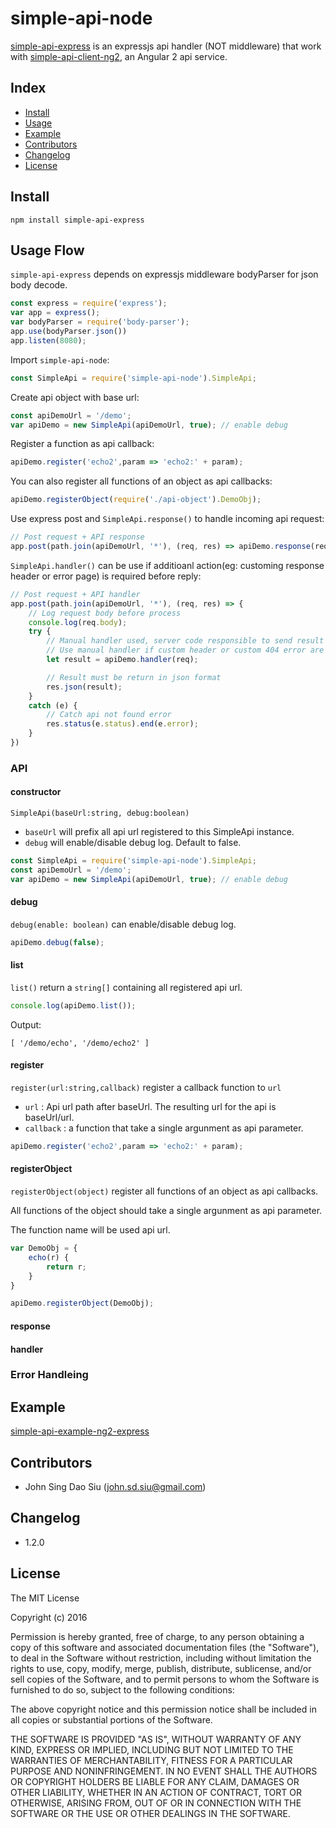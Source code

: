 # simple-api-node

[simple-api-express](https://github.com/J-Siu/simple-api-express) is an expressjs api handler (NOT middleware) that work with
[simple-api-client-ng2](https://github.com/J-Siu/simple-api-client-ng2), an Angular 2 api service.

## Index

- [Install](#install)
- [Usage](#usage)
- [Example](#example)
- [Contributors](#contributors)
- [Changelog](#changelog)
- [License](#license)

## Install

```
npm install simple-api-express
```

## Usage Flow

`simple-api-express` depends on expressjs middleware bodyParser for json body decode.

```javascript
const express = require('express');
var app = express();
var bodyParser = require('body-parser');
app.use(bodyParser.json())
app.listen(8080);
```

Import `simple-api-node`:

```javascript
const SimpleApi = require('simple-api-node').SimpleApi;
```

Create api object with base url:

```javascript
const apiDemoUrl = '/demo';
var apiDemo = new SimpleApi(apiDemoUrl, true); // enable debug
```

Register a function as api callback:

```javascript
apiDemo.register('echo2',param => 'echo2:' + param);
```

You can also register all functions of an object as api callbacks:

```javascript
apiDemo.registerObject(require('./api-object').DemoObj);
```

Use express post and `SimpleApi.response()` to handle incoming api request:

```javascript
// Post request + API response
app.post(path.join(apiDemoUrl, '*'), (req, res) => apiDemo.response(req, res))
```

`SimpleApi.handler()` can be use if additioanl action(eg: customing response header or error page)
is required before reply:

```javascript
// Post request + API handler
app.post(path.join(apiDemoUrl, '*'), (req, res) => {
	// Log request body before process
	console.log(req.body);
	try {
		// Manual handler used, server code responsible to send result and handle error
		// Use manual handler if custom header or custom 404 error are needed
		let result = apiDemo.handler(req);

		// Result must be return in json format
		res.json(result);
	}
	catch (e) {
		// Catch api not found error
		res.status(e.status).end(e.error);
	}
})
```

### API

#### constructor
`SimpleApi(baseUrl:string, debug:boolean)`

- `baseUrl` will prefix all api url registered to this SimpleApi instance.
- `debug` will enable/disable debug log. Default to false.

```javascript
const SimpleApi = require('simple-api-node').SimpleApi;
const apiDemoUrl = '/demo';
var apiDemo = new SimpleApi(apiDemoUrl, true); // enable debug
```

#### debug
`debug(enable: boolean)` can enable/disable debug log.
```javascript
apiDemo.debug(false);
```

#### list
`list()` return a `string[]` containing all registered api url.
```javascript
console.log(apiDemo.list());
```
Output:
```
[ '/demo/echo', '/demo/echo2' ]
```

#### register
`register(url:string,callback)` register a callback function to `url`

- `url` : Api url path after baseUrl. The resulting url for the api is baseUrl/url.
- `callback` : a function that take a single argunment as api parameter.

```javascript
apiDemo.register('echo2',param => 'echo2:' + param);
```

#### registerObject
`registerObject(object)` register all functions of an object as api callbacks.

All functions of the object should take a single argunment as api parameter.

The function name will be used api url.

```javascript
var DemoObj = {
	echo(r) {
		return r;
	}
}

apiDemo.registerObject(DemoObj);
```
#### response

#### handler



### Error Handleing



## Example

[simple-api-example-ng2-express](https://github.com/J-Siu/simple-api-example-ng2-express)

## Contributors

* John Sing Dao Siu (<john.sd.siu@gmail.com>)

## Changelog

* 1.2.0

## License

The MIT License

Copyright (c) 2016

Permission is hereby granted, free of charge, to any person obtaining a copy
of this software and associated documentation files (the "Software"), to deal
in the Software without restriction, including without limitation the rights
to use, copy, modify, merge, publish, distribute, sublicense, and/or sell
copies of the Software, and to permit persons to whom the Software is
furnished to do so, subject to the following conditions:

The above copyright notice and this permission notice shall be included in
all copies or substantial portions of the Software.

THE SOFTWARE IS PROVIDED "AS IS", WITHOUT WARRANTY OF ANY KIND, EXPRESS OR
IMPLIED, INCLUDING BUT NOT LIMITED TO THE WARRANTIES OF MERCHANTABILITY,
FITNESS FOR A PARTICULAR PURPOSE AND NONINFRINGEMENT. IN NO EVENT SHALL THE
AUTHORS OR COPYRIGHT HOLDERS BE LIABLE FOR ANY CLAIM, DAMAGES OR OTHER
LIABILITY, WHETHER IN AN ACTION OF CONTRACT, TORT OR OTHERWISE, ARISING FROM,
OUT OF OR IN CONNECTION WITH THE SOFTWARE OR THE USE OR OTHER DEALINGS IN
THE SOFTWARE.
